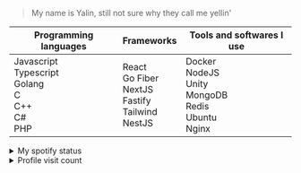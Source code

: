 > My name is Yalin, still not sure why they call me yellin'

<table>
    <thead>
        <tr>
            <th>Programming languages</td>
            <th>Frameworks</td>
            <th>Tools and softwares I use</td>
        </tr>
    </thead>
        <tr>
            <td>
              <div>Javascript</div>  
              <div>Typescript</div>  
              <div>Golang</div>  
              <div>C</div>  
              <div>C++</div>  
              <div>C#</div>  
              <div>PHP</div>  
            </td>
            <td>
              <div>React</div>
              <div>Go Fiber</div>
              <div>NextJS</div>
              <div>Fastify</div>
              <div>Tailwind</div>
              <div>NestJS</div>
            </td>
            <td>
              <div>Docker</div>
              <div>NodeJS</div>
              <div>Unity</div>
              <div>MongoDB</div>
              <div>Redis</div>
              <div>Ubuntu</div>
              <div>Nginx</div>
            </td>
        </tr>
</table>
  
<details>
  <summary>My spotify status</summary>
<p>
<a href="https://open.spotify.com/user/yalinn" target="_blank" >
  <img height="300" src="https://img.yalin.app/yalinn" title="my spotify profile" />
</a>
</p>
</details>
<details>
  <summary>Profile visit count</summary>
<p>
  <img src="https://profile-counter.glitch.me/{Tantoony}/count.svg" />
  <img height="26" src="https://svg.yalin.app/tantoony" title="Tantoony" />
</p>
</details>

